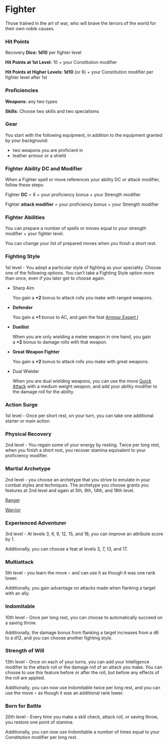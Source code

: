 # Fighter

Those trained in the art of war, who will brave the terrors of the world for their own noble causes.

### **Hit Points**

Recovery **Dice: 1d10** per fighter level

**Hit Points at 1st Level:** 10 + your Constitution modifier

**Hit Points at Higher Levels: 1d10** (or 6) + your Constitution modifier per fighter level after 1st

### **Proficiencies**

**Weapons:** any two types

**Skills:** Choose two skills and two specialisms

### Gear

You start with the following equipment, in addition to the equipment granted by your background:

- two weapons you are proficient in
- leather armour or a shield

### Fighter **Ability DC and Modifier**

When a Fighter spell or move references your ability DC or attack modifier, follow these steps:

Fighter **DC** = 8 + your proficiency bonus + your Strength modifier

Fighter **attack modifier** = your proficiency bonus + your Strength modifier

### Fighter Abilities

You can prepare a number of spells or moves equal to your strength modifier + your fighter level.

You can change your list of prepared moves when you finish a short rest.

### Fighting Style

1st level - You adopt a particular style of fighting as your speciality. Choose one of the following options. You can’t take a Fighting Style option more than once, even if you later get to choose again.

- Sharp Aim
    
    You gain a **+2** bonus to attack rolls you make with ranged weapons.
    
- **Defender**
    
    You gain a **+1** bonus to AC, and gain the feat [Armour Expert I](https://www.notion.so/Armour-Expert-I-bc413e394eaf47a5a560b10f72e67382?pvs=21)
    
- **Duellist**
    
    When you are only wielding a melee weapon in one hand, you gain a **+2** bonus to damage rolls with that weapon.
    
- **Great Weapon Fighter**
    
    You gain a **+2** bonus to attack rolls you make with great weapons.
    
- Dual Wielder
    
    When you are dual wielding weapons, you can use the move [Quick Attack](https://www.notion.so/Quick-Attack-3b4911a4df0346a895acb5a7157bb18e?pvs=21) with a medium weight weapon, and add your ability modifier to the damage roll for the ability.
    

### Action Surge

1st level - Once per short rest, on your turn, you can take one additional starter or main action.

### Physical Recovery

2nd level - You regain some of your energy by resting. Twice per long rest, when you finish a short rest, you recover stamina equivalent to your proficiency modifier.

### Martial Archetype

2nd level - you choose an archetype that you strive to emulate in your combat styles and techniques. The archetype you choose grants you features at 2nd level and again at 5th, 8th, 14th, and 18th level.

[Ranger](https://www.notion.so/Ranger-ca592813fc6a4b008a8ff43a2d635455?pvs=21)

[Warrior](https://www.notion.so/Warrior-2d134a0529b244bf98c2aad547edc7d4?pvs=21)

### Experienced Adventurer

3rd level - At levels 3, 6, 9, 12, 15, and 18, you can improve an attribute score by 1.

Additionally, you can choose a feat at levels 3, 7, 13, and 17.

### Multiattack

5th level - you learn the move ‣ and can use it as though it was one rank lower.

Additionally, you gain advantage on attacks made when flanking a target with an ally.

### Indomitable

10th level - Once per long rest, you can choose to automatically succeed on a saving throw.

Additionally, the damage bonus from flanking a target increases from a d6 to a d12, and you can choose another fighting style.

### Strength of Will

13th level - Once on each of your turns, you can add your Intelligence modifier to the attack roll or the damage roll of an attack you make. You can choose to use this feature before or after the roll, but before any effects of the roll are applied.

Additionally, you can now use Indomitable twice per long rest, and you can use the move ‣ as though it was an additional rank lower.

### Born for Battle

20th level - Every time you make a skill check, attack roll, or saving throw, you restore one point of stamina.

Additionally, you can now use Indomitable a number of times equal to your Constitution modifier per long rest.